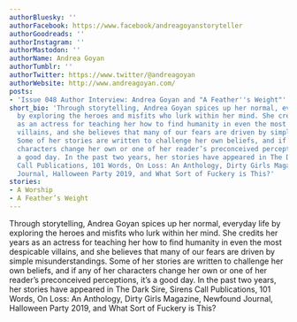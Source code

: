 ```yaml
---
authorBluesky: ''
authorFacebook: https://www.facebook/andreagoyanstoryteller
authorGoodreads: ''
authorInstagram: ''
authorMastodon: ''
authorName: Andrea Goyan
authorTumblr: ''
authorTwitter: https://www.twitter/@andreagoyan
authorWebsite: http://www.andreagoyan.com/
posts:
- 'Issue 048 Author Interview: Andrea Goyan and "A Feather''s Weight"'
short_bio: 'Through storytelling, Andrea Goyan spices up her normal, everyday life
  by exploring the heroes and misfits who lurk within her mind. She credits her years
  as an actress for teaching her how to find humanity in even the most despicable
  villains, and she believes that many of our fears are driven by simple misunderstandings.
  Some of her stories are written to challenge her own beliefs, and if any of her
  characters change her own or one of her reader’s preconceived perceptions, it’s
  a good day. In the past two years, her stories have appeared in The Dark Sire, Sirens
  Call Publications, 101 Words, On Loss: An Anthology, Dirty Girls Magazine, Newfound
  Journal, Halloween Party 2019, and What Sort of Fuckery is This?'
stories:
- A Worship
- A Feather’s Weight
---
```


Through storytelling, Andrea Goyan spices up her normal, everyday life by exploring the heroes and misfits who lurk within her mind. She credits her years as an actress for teaching her how to find humanity in even the most despicable villains, and she believes that many of our fears are driven by simple misunderstandings. Some of her stories are written to challenge her own beliefs, and if any of her characters change her own or one of her reader’s preconceived perceptions, it’s a good day. In the past two years, her stories have appeared in The Dark Sire, Sirens Call Publications, 101 Words, On Loss: An Anthology, Dirty Girls Magazine, Newfound Journal, Halloween Party 2019, and What Sort of Fuckery is This?